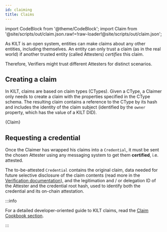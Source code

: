 ```yaml
---
id: claiming
title: Claims
---
```


import CodeBlock from '@theme/CodeBlock';
import Claim from '@site/scripts/out/claim.json.raw!=!raw-loader!@site/scripts/out/claim.json';

As KILT is an open system, entities can make claims about any other entities, including themselves.
An entity can only trust a claim (as in the real world) if another trusted entity (called Attesters) *certifies* this claim.
<!-- TODO: But what's a verifier? -->
Therefore, Verifiers might trust different Attesters for distinct scenarios.

## Creating a claim

In KILT, claims are based on claim types (CTypes).
Given a CType, a Claimer only needs to create a claim with the properties specified in the CType schema.
The resulting claim contains a reference to the CType by its hash and includes the identity of the claim subject (identified by the `owner` property, which has the value of a KILT DID).

<CodeBlock className="language-json" title="Claim example">
  {Claim}
</CodeBlock>

## Requesting a credential

Once the Claimer has wrapped his claims into a `Credential`, it must be sent the chosen Attester using any messaging system to get them **certified**, i.e. attested.

The to-be-attested `Credential` contains the original claim, data needed for future selective disclosure of the claim contents (read more in the [Verification documentation](./05_verification.md)), and the legitimation and / or delegation ID of the Attester and the credential root hash, used to identify both the credential and its on-chain attestation.

:::info

For a detailed developer-oriented guide to KILT claims, read the [Claim Cookbook section](../../develop/01_sdk/02_cookbook/04_claiming/02_attestation_request.md).

:::
